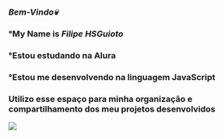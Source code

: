 ### *Bem-Vindo💀*
### °My Name is *Filipe HSGuioto*
### °Estou estudando na Alura
 ### °Estou me desenvolvendo na linguagem JavaScript
 ### Utilizo esse espaço para minha organização e compartilhamento dos meu projetos desenvolvidos

![](https://media1.tenor.com/m/GhXIJXxT6vIAAAAd/mc-vv-bonda.gif)

